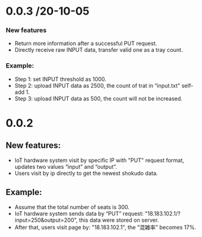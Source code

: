 # 0.0.3 /20-10-05

### New features
- Return more information after a successful PUT request.
- Directly receive raw INPUT data, transfer valid one as a tray count.

### Example:
- Step 1: set INPUT threshold as 1000.
- Step 2: upload INPUT data as 2500, the count of trat in “input.txt" self-add 1.
- Step 3: upload INPUT data as 500, the count will not be increased.


# 0.0.2

## New features: 
- IoT hardware system visit by specific IP with "PUT" request format, updates two values “input” and “output”.
- Users visit by ip directly to get the newest shokudo data.

## Example:
- Assume that the total number of seats is 300.
- IoT hardware system sends data by “PUT” request: "18.183.102.1/?input=250&output=200", this data were stored on server.
- After that, users visit page by: "18.183.102.1", the “混雑率” becomes 17%.




